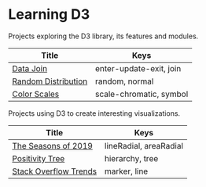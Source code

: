 # Learning D3

Projects exploring the D3 library, its features and modules.

| Title                                                              | Keys                    |
| ------------------------------------------------------------------ | ----------------------- |
| [Data Join](https://codepen.io/borntofrappe/pen/wvaxwdY)           | enter-update-exit, join |
| [Random Distribution](https://codepen.io/borntofrappe/pen/wvKwRoB) | random, normal          |
| [Color Scales](https://codepen.io/borntofrappe/pen/yLYJpKq)        | scale-chromatic, symbol |

Projects using D3 to create interesting visualizations.

| Title                                                                | Keys                   |
| -------------------------------------------------------------------- | ---------------------- |
| [The Seasons of 2019](https://codepen.io/borntofrappe/pen/jOPeKZp)   | lineRadial, areaRadial |
| [Positivity Tree](https://codepen.io/borntofrappe/pen/eYpNRRX)       | hierarchy, tree        |
| [Stack Overflow Trends](https://codepen.io/borntofrappe/pen/oNjjdeZ) | marker, line           |
